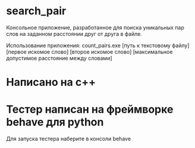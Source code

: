 # search_pair

Консольное приложение, разработанное для поиска уникальных пар слов на заданном расстоянии друг от друга в файле.

Использование приложения: count_pairs.exe [путь к текстовому файлу] [первое искомое слово] [второе искомое слово] [максимальное допустимое расстояние между словами]

# Написано на c++

# Тестер написан на фреймворке behave для python

Для запуска тестера наберите в консоли behave
